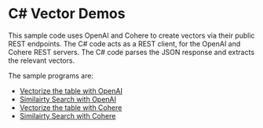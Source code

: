 # C# Vector Demos

This sample code uses OpenAI and Cohere to create vectors via their public REST endpoints.
The C# code acts as a REST client, for the OpenAI and Cohere REST servers.
The C# code parses the JSON response and extracts the relevant vectors.

The sample programs are:
- [Vectorize the table with OpenAI](OpenAI_VectorizeTable.cs)
- [Similairty Search with OpenAI]()
- [Vectorize the table with Cohere]()
- [Similairty Search with Cohere]()
